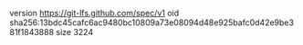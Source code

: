 version https://git-lfs.github.com/spec/v1
oid sha256:13bdc45cafc6ac9480bc10809a73e08094d48e925bafc0d42e9be381f1843888
size 3224
